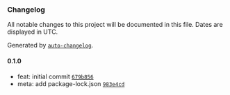 ### Changelog

All notable changes to this project will be documented in this file. Dates are displayed in UTC.

Generated by [`auto-changelog`](https://github.com/CookPete/auto-changelog).

#### 0.1.0

- feat: initial commit [`679b856`](https://github.com/h-enk/hyas-themes-doks/commit/679b856be294a98a038470c4784c94338ff35aa4)
- meta: add package-lock.json [`983e4cd`](https://github.com/h-enk/hyas-themes-doks/commit/983e4cdb21c9aec569c0ec1485bb2405d4f3e6ca)
